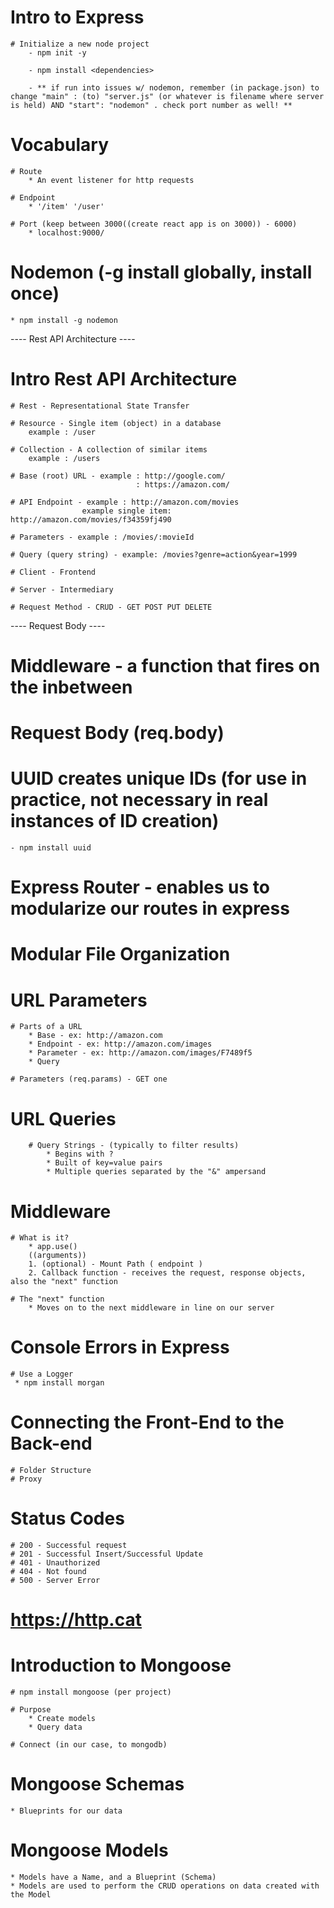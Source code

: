 # Intro to Express

    # Initialize a new node project
        - npm init -y
        
        - npm install <dependencies>

        - ** if run into issues w/ nodemon, remember (in package.json) to change "main" : (to) "server.js" (or whatever is filename where server is held) AND "start": "nodemon" . check port number as well! **

# Vocabulary

    # Route
        * An event listener for http requests

    # Endpoint
        * '/item' '/user'

    # Port (keep between 3000((create react app is on 3000)) - 6000)
        * localhost:9000/

# Nodemon (-g install globally, install once)
    * npm install -g nodemon

---- Rest API Architecture ----

# Intro Rest API Architecture

    # Rest - Representational State Transfer

    # Resource - Single item (object) in a database
        example : /user

    # Collection - A collection of similar items
        example : /users

    # Base (root) URL - example : http://google.com/ 
                                : https://amazon.com/

    # API Endpoint - example : http://amazon.com/movies
                    example single item: http://amazon.com/movies/f34359fj490

    # Parameters - example : /movies/:movieId

    # Query (query string) - example: /movies?genre=action&year=1999

    # Client - Frontend

    # Server - Intermediary

    # Request Method - CRUD - GET POST PUT DELETE

---- Request Body ----

# Middleware - a function that fires on the inbetween

# Request Body (req.body)

# UUID creates unique IDs (for use in practice, not necessary in real instances of ID creation)
    - npm install uuid

# Express Router - enables us to modularize our routes in express

# Modular File Organization

# URL Parameters

    # Parts of a URL
        * Base - ex: http://amazon.com
        * Endpoint - ex: http://amazon.com/images
        * Parameter - ex: http://amazon.com/images/F7489f5
        * Query

    # Parameters (req.params) - GET one

# URL Queries

        # Query Strings - (typically to filter results)
            * Begins with ?
            * Built of key=value pairs
            * Multiple queries separated by the "&" ampersand

# Middleware

    # What is it?
        * app.use()
        ((arguments))
        1. (optional) - Mount Path ( endpoint )
        2. Callback function - receives the request, response objects, also the "next" function

    # The "next" function
        * Moves on to the next middleware in line on our server

# Console Errors in Express

    # Use a Logger
     * npm install morgan

# Connecting the Front-End to the Back-end

    # Folder Structure
    # Proxy

# Status Codes

    # 200 - Successful request
    # 201 - Successful Insert/Successful Update
    # 401 - Unauthorized
    # 404 - Not found
    # 500 - Server Error
#   https://http.cat

#   Introduction to Mongoose
    # npm install mongoose (per project)

    # Purpose
        * Create models
        * Query data

    # Connect (in our case, to mongodb)

# Mongoose Schemas
    * Blueprints for our data

# Mongoose Models
    * Models have a Name, and a Blueprint (Schema)
    * Models are used to perform the CRUD operations on data created with the Model